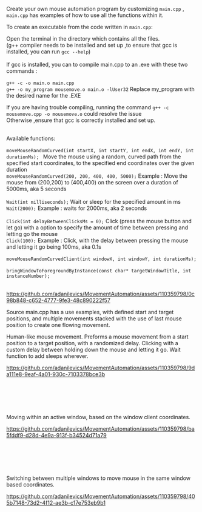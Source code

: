 Create your own mouse automation program by customizing ```main.cpp``` , ```main.cpp``` has examples of how to use all the functions within it.


To create an executable from the code written in ```main.cpp```:

Open the terminal in the directory which contains all the files. <br />
(g++ compiler needs to be installed and set up  ,to ensure that gcc is installed, you can run ```gcc --help```)
<br /> <br />If gcc is installed, you can to compile main.cpp to an .exe with these two commands :
<br />
<br />```g++ -c -o main.o main.cpp``` 
<br />```g++ -o my_program mousemove.o main.o -lUser32``` 
Replace my_program with the desired name for the .EXE


If you are having trouble compiling, running the command ```g++ -c mousemove.cpp -o mousemove.o``` could resolve the issue
<br /> Otherwise ,ensure that gcc is correctly installed and set up.


<br /> Available functions: <br />
<br />
```moveMouseRandomCurved(int startX, int startY, int endX, int endY, int durationMs); ```   Move the mouse using a random, curved path from the specified start coordinates, to the specified end coordinates over the given duration
<br />
```moveMouseRandomCurved(200, 200, 400, 400, 5000);``` Example : Move the mouse from (200,200) to (400,400) on the screen over a duration of 5000ms, aka 5 seconds
<br/>
<br />
```Wait(int milliseconds);```   Wait or sleep for the specified amount in ms 
<br />
```Wait(2000);``` Example : waits for 2000ms, aka 2 seconds
<br />
<br />
```Click(int delayBetweenClicksMs = 0);```   Click (press the mouse button and let go) with a option to specify the amount of time between pressing and letting go the mouse
<br />
```Click(100);``` Example : Click, with the delay between pressing the mouse and letting it go being 100ms, aka 0.1s
<br />
<br />
```moveMouseRandomCurvedClient(int windowX, int windowY, int durationMs);```
<br />
<br />
```bringWindowToForegroundByInstance(const char* targetWindowTitle, int instanceNumber);```
<br />
<br />



https://github.com/adanilevics/MovementAutomation/assets/110359798/0c98b848-c652-4777-9fe3-48c890222f57



Source main.cpp has a use examples, with defined start and target positions, and multiple movements stacked with the use of last mouse position to create one flowing movement.

Human-like mouse movement. Preforms a mouse movement from a start position to a target position, with a randomized delay.
Clicking with a custom delay between holding down the mouse and letting it go.
Wait function to add sleeps wherever.


https://github.com/adanilevics/MovementAutomation/assets/110359798/9da111e8-9eaf-4a01-930c-7103378bce3b


<br /><br /><br /><br />


Moving within an active window, based on the window client coordinates.

https://github.com/adanilevics/MovementAutomation/assets/110359798/ba5fddf9-d28d-4e9a-913f-b34524d71a79

<br /><br /><br /><br />


Switching between multiple windows to move mouse in the same window based coordinates.

https://github.com/adanilevics/MovementAutomation/assets/110359798/405b7148-73d2-4f12-ae3b-c17e753eb9b1



